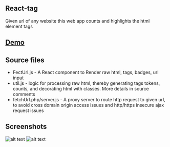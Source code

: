 ## React-tag
Given url of any website this web app counts and highlights the html element tags

## [Demo](http://shankscript.me/react-tag/)

## Source files
- FectUrl.js - A React component to Render raw html, tags, badges, url input
- util.js - logic for processing raw html, thereby generating tags tokens, counts, and decorating html with classes. More details in source comments
- fetchUrl.php/server.js - A proxy server to route http request to given url, to avoid cross domain origin access issues and http/https insecure ajax request issues

## Screenshots
![alt text](http://shankscript.me/react-tag/Screen1.png)
![alt text](http://shankscript.me/react-tag/Screen2.png)
